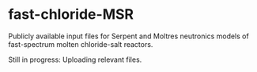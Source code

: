 # fast-chloride-MSR
Publicly available input files for Serpent and Moltres neutronics models of fast-spectrum molten chloride-salt reactors.

Still in progress: Uploading relevant files. 
